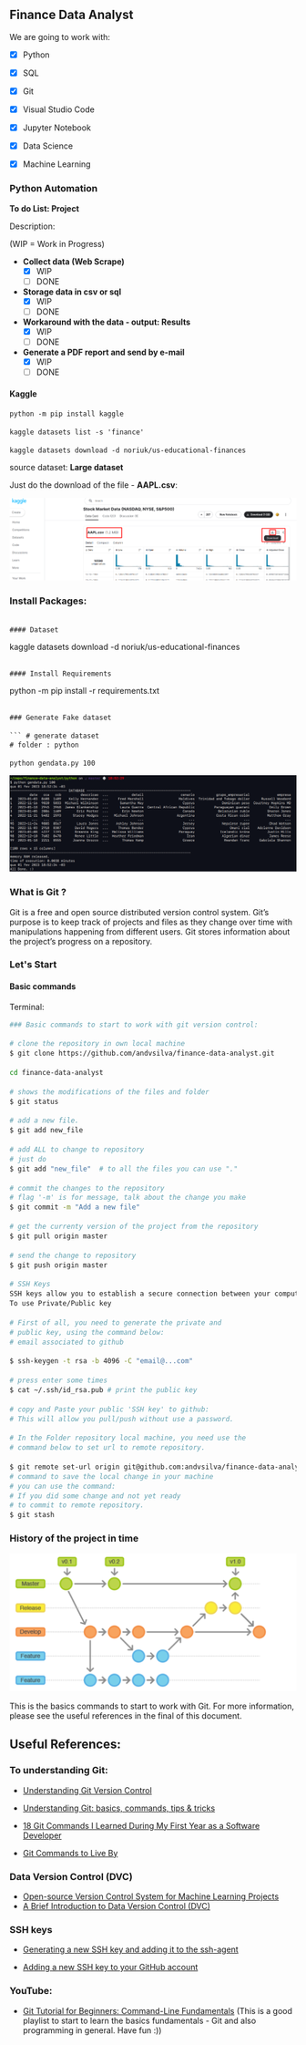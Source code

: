 ## Finance Data Analyst

We are going to work with:

- [x] Python
- [x] SQL
- [x] Git
- [x] Visual Studio Code
- [x] Jupyter Notebook
- [x] Data Science
- [x] Machine Learning


### Python Automation

**To do List: Project**

Description: 

(WIP = Work in Progress)
- **Collect data (Web Scrape)**
  - [x] WIP 
  - [ ] DONE
- **Storage data in csv or sql**
  - [x] WIP 
  - [ ] DONE
- **Workaround with the data - output: Results**
  - [x] WIP 
  - [ ] DONE
- **Generate a PDF report and send by e-mail**
  - [x] WIP 
  - [ ] DONE

#### Kaggle

```
python -m pip install kaggle

kaggle datasets list -s 'finance'

kaggle datasets download -d noriuk/us-educational-finances
```


source dataset: [](https://www.kaggle.com/datasets/paultimothymooney/stock-market-data) **Large dataset**

Just do the download of the file - **AAPL.csv**:

![](/images/datasetAAPLdownload.png)

### Install Packages:

```pip install -r requirements.txt

#### Dataset

```
kaggle datasets download -d noriuk/us-educational-finances
```

#### Install Requirements

```
python -m pip install -r requirements.txt
```

### Generate Fake dataset

``` # generate dataset
# folder : python

python gendata.py 100
```

![](/images/generatefakedata.png)



### What is Git ?

Git is a free and open source distributed version control system. Git’s purpose is to keep track of projects and files as they change over time with manipulations happening from different users. Git stores information about the project’s progress on a repository.


### Let's Start

#### Basic commands

Terminal:
```Bash
### Basic commands to start to work with git version control:

# clone the repository in own local machine
$ git clone https://github.com/andvsilva/finance-data-analyst.git

cd finance-data-analyst

# shows the modifications of the files and folder
$ git status

# add a new file.
$ git add new_file

# add ALL to change to repository
# just do
$ git add "new_file"  # to all the files you can use "."

# commit the changes to the repository
# flag '-m' is for message, talk about the change you make
$ git commit -m "Add a new file"

# get the currenty version of the project from the repository
$ git pull origin master

# send the change to repository
$ git push origin master

# SSH Keys
SSH keys allow you to establish a secure connection between your computer and github.
To use Private/Public key

# First of all, you need to generate the private and
# public key, using the command below:
# email associated to github

$ ssh-keygen -t rsa -b 4096 -C "email@...com" 

# press enter some times
$ cat ~/.ssh/id_rsa.pub # print the public key

# copy and Paste your public 'SSH key' to github:
# This will allow you pull/push without use a password.

# In the Folder repository local machine, you need use the 
# command below to set url to remote repository.

$ git remote set-url origin git@github.com:andvsilva/finance-data-analyst.git
# command to save the local change in your machine
# you can use the command:
# If you did some change and not yet ready
# to commit to remote repository.
$ git stash
```

### History of the project in time

![](images/VCS.png)

This is the basics commands to start to work with Git. For more information, please see the useful references in the final of this document.


## Useful References:

### To understanding Git:
- [Understanding Git Version Control](https://medium.com/@friesamuel/understanding-git-version-control-f23a439554fe)

- [Understanding Git: basics, commands, tips & tricks](https://medium.com/faun/understanding-git-basics-commands-tips-tricks-da0c05db411f)

- [18 Git Commands I Learned During My First Year as a Software Developer](https://towardsdatascience.com/git-commands-cheat-sheet-software-developer-54f6aedc1c46)

- [Git Commands to Live By](https://medium.com/better-programming/git-commands-to-live-by-349ab1fe3139)

### Data Version Control (DVC)
- [Open-source Version Control System for Machine Learning Projects](https://dvc.org/)
- [A Brief Introduction to Data Version Control (DVC)](https://connate.medium.com/a-brief-introduction-to-data-version-control-dvc-82ec5ee76c2b)

### SSH keys

- [Generating a new SSH key and adding it to the ssh-agent](https://docs.github.com/en/github/authenticating-to-github/generating-a-new-ssh-key-and-adding-it-to-the-ssh-agent)

- [Adding a new SSH key to your GitHub account](https://docs.github.com/en/github/authenticating-to-github/adding-a-new-ssh-key-to-your-github-account)

### YouTube:
- [Git Tutorial for Beginners: Command-Line Fundamentals](https://www.youtube.com/watch?v=HVsySz-h9r4&list=PL-osiE80TeTuRUfjRe54Eea17-YfnOOAx&ab_channel=CoreySchafer) (This is a good playlist to start to learn the basics fundamentals - Git and also programming in general. Have fun :))
